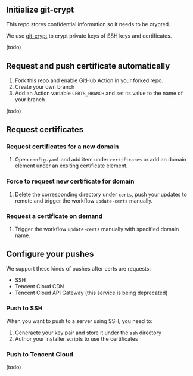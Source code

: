 
## Initialize git-crypt

This repo stores confidential information so it needs to be crypted.

We use [git-crypt](https://github.com/AGWA/git-crypt) to crypt private keys of SSH keys and certificates.

(todo)

## Request and push certificate automatically

1. Fork this repo and enable GitHub Action in your forked repo.
2. Create your own branch
3. Add an Action variable `CERTS_BRANCH` and set its value to the name of your branch

(todo)

## Request certificates

### Request certificates for a new domain
1. Open `config.yaml` and add item under `certificates` or add an domain element under an exsiting certificate element.


### Force to request new certificate for domain
1. Delete the corresponding directory under `certs`, push your updates to remote and trigger the workflow `update-certs` manually.


### Request a certificate on demand
1. Trigger the workflow `update-certs` manually with specified domain name.


## Configure your pushes

We support these kinds of pushes after certs are requests:
- SSH
- Tencent Cloud CDN
- Tencent Cloud API Gateway (this service is being deprecated)

### Push to SSH

When you want to push to a server using SSH, you need to:
1. Generaete your key pair and store it under the `ssh` directory
2. Author your installer scripts to use the certificates

### Push to Tencent Cloud

(todo)